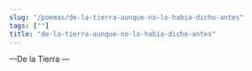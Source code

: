 ```yaml
---
slug: "/poemas/de-la-tierra-aunque-no-lo-habia-dicho-antes"
tags: [""]
title: "de-la-tierra-aunque-no-lo-había-dicho-antes"
---
```

—De la Tierra —
